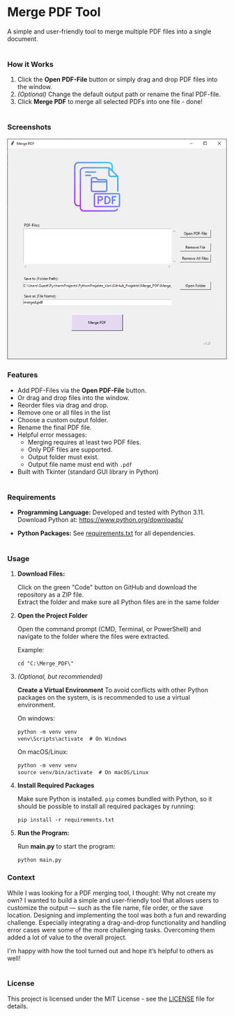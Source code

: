 # Merge PDF Tool
A simple and user-friendly tool to merge multiple PDF files into a single document.
<br><br>

### How it Works
1. Click the **Open PDF-File** button or simply drag and drop PDF files into the window. 
2. *(Optional)* Change the default output path or rename the final PDF-file. 
3. Click **Merge PDF** to merge all selected PDFs into one file - done! 
<br><br>

### Screenshots
![The Merge PDF Tool](/screenshots/PDF_Merge_UI.PNG)

### Features
- Add PDF-Files via the **Open PDF-File** button.
- Or drag and drop files into the window. 
- Reorder files via drag and drop.
- Remove one or all files in the list
- Choose a custom output folder.
- Rename the final PDF file.
- Helpful error messages:
  - Merging requires at least two PDF files.
  - Only PDF files are supported.
  - Output folder must exist.
  - Output file name must end with `.pdf`
- Built with Tkinter (standard GUI library in Python)
<br><br>

### Requirements
- **Programming Language:**
  Developed and tested with Python 3.11.  
  Download Python at: https://www.python.org/downloads/

- **Python Packages:**
  See [requirements.txt](requirements.txt) for all dependencies.
<br><br>

### Usage
1. **Download Files:**
   
   Click on the green "Code" button on GitHub and download the repository as a ZIP file.  
   Extract the folder and make sure all Python files are in the same folder
   
2. **Open the Project Folder**
   
   Open the command prompt (CMD, Terminal, or PowerShell) and navigate to the folder where the files were extracted.  

   Example:

       cd "C:\Merge_PDF\"

4. *(Optional, but recommended)*
   
   **Create a Virtual Environment**
   To avoid conflicts with other Python packages on the system, is is recommended to use a virtual environment.

   
   On windows:
  
       python -m venv venv
       venv\Scripts\activate  # On Windows

    On macOS/Linux:
       
       python -m venv venv
       source venv/bin/activate  # On macOS/Linux

3. **Install Required Packages**
   
   Make sure Python is installed.
   `pip` comes bundled with Python, so it should be possible to install all required packages by running:

       pip install -r requirements.txt

5. **Run the Program:**
   
   Run **main.py** to start the program:
  
       python main.py

### Context
While I was looking for a PDF merging tool, I thought: Why not create my own? 
I wanted to build a simple and user-friendly tool that allows users to customize the output — such as the file name, file order, or the save location.
Designing and implementing the tool was both a fun and rewarding challenge. 
Especially integrating a drag-and-drop functionality and handling error cases were some of the more challenging tasks. 
Overcoming them added a lot of value to the overall project.

I'm happy with how the tool turned out and hope it’s helpful to others as well!
<br><br>

### License

This project is licensed under the MIT License - see the [LICENSE](LICENSE) file for details.
